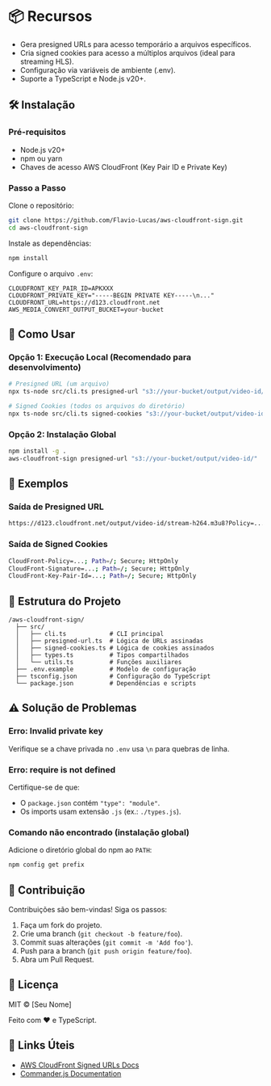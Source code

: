 # 📦 Recursos

- Gera presigned URLs para acesso temporário a arquivos específicos.
- Cria signed cookies para acesso a múltiplos arquivos (ideal para streaming HLS).
- Configuração via variáveis de ambiente (.env).
- Suporte a TypeScript e Node.js v20+.

## 🛠 Instalação

### Pré-requisitos

- Node.js v20+
- npm ou yarn
- Chaves de acesso AWS CloudFront (Key Pair ID e Private Key)

### Passo a Passo

Clone o repositório:

```bash
git clone https://github.com/Flavio-Lucas/aws-cloudfront-sign.git
cd aws-cloudfront-sign
```

Instale as dependências:

```bash
npm install
```

Configure o arquivo `.env`:

```env
CLOUDFRONT_KEY_PAIR_ID=APKXXX
CLOUDFRONT_PRIVATE_KEY="-----BEGIN PRIVATE KEY-----\n..."
CLOUDFRONT_URL=https://d123.cloudfront.net
AWS_MEDIA_CONVERT_OUTPUT_BUCKET=your-bucket
```

## 🚀 Como Usar

### Opção 1: Execução Local (Recomendado para desenvolvimento)

```bash
# Presigned URL (um arquivo)
npx ts-node src/cli.ts presigned-url "s3://your-bucket/output/video-id/"

# Signed Cookies (todos os arquivos do diretório)
npx ts-node src/cli.ts signed-cookies "s3://your-bucket/output/video-id/"
```

### Opção 2: Instalação Global

```bash
npm install -g .
aws-cloudfront-sign presigned-url "s3://your-bucket/output/video-id/"
```

## 📌 Exemplos

### Saída de Presigned URL

```bash
https://d123.cloudfront.net/output/video-id/stream-h264.m3u8?Policy=...&Signature=...&Key-Pair-Id=...
```

### Saída de Signed Cookies

```bash
CloudFront-Policy=...; Path=/; Secure; HttpOnly
CloudFront-Signature=...; Path=/; Secure; HttpOnly
CloudFront-Key-Pair-Id=...; Path=/; Secure; HttpOnly
```

## 🧩 Estrutura do Projeto

```
/aws-cloudfront-sign/
  ├── src/
  │   ├── cli.ts            # CLI principal
  │   ├── presigned-url.ts  # Lógica de URLs assinadas
  │   ├── signed-cookies.ts # Lógica de cookies assinados
  │   ├── types.ts          # Tipos compartilhados
  │   └── utils.ts          # Funções auxiliares
  ├── .env.example          # Modelo de configuração
  ├── tsconfig.json         # Configuração do TypeScript
  └── package.json          # Dependências e scripts
```

## ⚠️ Solução de Problemas

### Erro: Invalid private key
Verifique se a chave privada no `.env` usa `\n` para quebras de linha.

### Erro: require is not defined
Certifique-se de que:

- O `package.json` contém `"type": "module"`.
- Os imports usam extensão `.js` (ex.: `./types.js`).

### Comando não encontrado (instalação global)
Adicione o diretório global do npm ao `PATH`:

```bash
npm config get prefix
```

## 🤝 Contribuição

Contribuições são bem-vindas! Siga os passos:

1. Faça um fork do projeto.
2. Crie uma branch (`git checkout -b feature/foo`).
3. Commit suas alterações (`git commit -m 'Add foo'`).
4. Push para a branch (`git push origin feature/foo`).
5. Abra um Pull Request.

## 📄 Licença

MIT © [Seu Nome]

Feito com ❤️ e TypeScript.

## 🔗 Links Úteis

- [AWS CloudFront Signed URLs Docs](https://docs.aws.amazon.com/AmazonCloudFront/latest/DeveloperGuide/private-content-signed-urls.html)
- [Commander.js Documentation](https://github.com/tj/commander.js)

